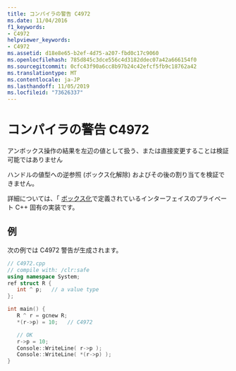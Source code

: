 ```yaml
---
title: コンパイラの警告 C4972
ms.date: 11/04/2016
f1_keywords:
- C4972
helpviewer_keywords:
- C4972
ms.assetid: d18e8e65-b2ef-4d75-a207-fbd0c17c9060
ms.openlocfilehash: 785d845c3dce556c4d3182ddec07a42a666154f0
ms.sourcegitcommit: 0cfc43f90a6cc8b97b24c42efcf5fb9c18762a42
ms.translationtype: MT
ms.contentlocale: ja-JP
ms.lasthandoff: 11/05/2019
ms.locfileid: "73626337"
---
```

# <a name="compiler-warning-c4972"></a>コンパイラの警告 C4972

アンボックス操作の結果を左辺の値として扱う、または直接変更することは検証可能ではありません

ハンドルの値型への逆参照 (ボックス化解除) およびその後の割り当てを検証できません。

詳細については、「 [ボックス化](../../extensions/boxing-cpp-component-extensions.md)で定義されているインターフェイスのプライベート C++ 固有の実装です。

## <a name="example"></a>例

次の例では C4972 警告が生成されます。

```cpp
// C4972.cpp
// compile with: /clr:safe
using namespace System;
ref struct R {
   int ^ p;   // a value type
};

int main() {
   R ^ r = gcnew R;
   *(r->p) = 10;   // C4972

   // OK
   r->p = 10;
   Console::WriteLine( r->p );
   Console::WriteLine( *(r->p) );
}
```
